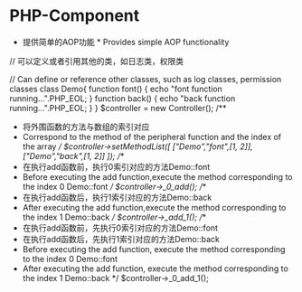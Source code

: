 # PHP-Component
* 提供简单的AOP功能  * Provides simple AOP functionality

// 可以定义或者引用其他的类，如日志类，权限类

// Can define or reference other classes, such as log classes, permission classes
class Demo{
    function font() {
        echo "font function running...".PHP_EOL;
    }
    function back() {
        echo "back function running...".PHP_EOL;
    }
}
$controller = new Controller();
/**
 * 将外围函数的方法与数组的索引对应
 * Correspond to the method of the peripheral function and the index of the array
 */
$controller->setMethodList([
    ["Demo","font",[1, 2]],
    ["Demo","back",[1, 2]]
]);
/**
 * 在执行add函数前，执行0索引对应的方法Demo::font
 * Before executing the add function,execute the method corresponding to the index 0 Demo::font
 */
$controller->_0_add();
/**
 * 在执行add函数后，执行1索引对应的方法Demo::back
 * After executing the add function,execute the method corresponding to the index 1 Demo::back
 */
$controller->_add_1();
/**
 * 在执行add函数前，先执行0索引对应的方法Demo::font
 * 在执行add函数后，先执行1索引对应的方法Demo::back
 * Before executing the add function, execute the method corresponding to the index 0 Demo::font
 * After executing the add function, execute the method corresponding to the index 1 Demo::back
 */
$controller->_0_add_1();
